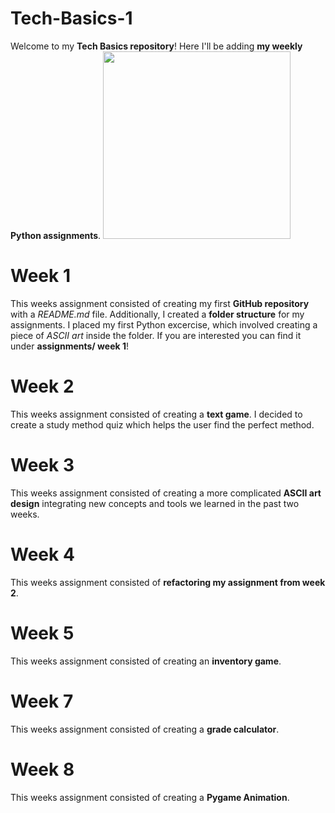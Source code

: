 # Tech-Basics-1
Welcome to my **Tech Basics repository**! Here I'll be adding **my weekly Python assignments**. 
<img src="https://miro.medium.com/v2/resize:fit:4800/format:webp/1*2bEr18QZT2lkxl4QUFvBBg.png" width="300" />

# Week 1 
This weeks assignment consisted of creating my first **GitHub repository** with a *README.md* file. Additionally, I created a **folder structure** for my assignments. I placed my first Python excercise, which involved creating a piece of *ASCII art* inside the folder. 
If you are interested you can find it under **assignments/ week 1**!

# Week 2 
This weeks assignment consisted of creating a **text game**. I decided to create a study method quiz which helps the user find the perfect method. 

# Week 3
This weeks assignment consisted of creating a more complicated **ASCII art design** integrating new concepts and tools we learned in the past two weeks.  

# Week 4
This weeks assignment consisted of **refactoring my assignment from week 2**. 

# Week 5 
This weeks assignment consisted of creating an **inventory game**. 

# Week 7
This weeks assignment consisted of creating a **grade calculator**.

# Week 8 
This weeks assignment consisted of creating a **Pygame Animation**.
